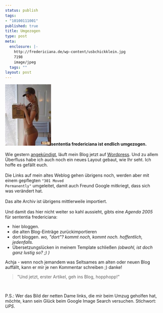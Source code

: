 ```yaml
--- 
status: publish
tags: 
- "10100111001"
published: true
title: Umgezogen
type: post
meta: 
  enclosure: |-
    http://fredericiana.de/wp-content/usbchickklein.jpg
    7198
    image/jpeg
  tags: ""
layout: post
---
```

<img width="150" height="200" border="0" class="alignleft border" src="/media/wp/usbchickklein.jpg" alt="usbchickklein.jpg" /><b>sententia fredericiana ist endlich umgezogen.</b><br /><br />Wie gestern <a href="http://fredericiana.de/archives/184-Umzug.html">angekündigt</a>, läuft mein Blog jetzt auf <a href="http://www.wordpress.org">Wordpress</a>. Und zu allem Überfluss habe ich auch noch ein neues Layout gebaut, wie Ihr seht. Ich hoffe es gefällt euch.<br /><br />Die Links auf mein altes Weblog gehen übrigens noch, werden aber mit einem gepflegten <code>&quot;301 Moved Permanently&quot;</code> umgeleitet, damit auch Freund Google mitkriegt, dass sich was verändert hat.<br /><br />Das alte Archiv ist übrigens mittlerweile importiert.<br /><br />Und damit das hier nicht weiter so kahl aussieht, gibts eine <em>Agenda 2005</em> für sententia fredericiana:
<ul><li>hier bloggen.</li>
	<li>die alten Blog-Einträge zurückimportieren</li>
	<li>dort bloggen. <em>wo, &quot;dort&quot;? kommt noch, kommt noch. hoffentlich, jedenfalls.</em></li>
	<li>Übersetzungslücken in meinem Template schließen <em>(obwohl, ist doch ganz lustig so? ;) )</em></li>
</ul>Achja - wenn noch jemandem was Seltsames am alten oder neuen Blog auffällt, kann er mir je nen Kommentar schreiben ;) danke!<br /><blockquote>&quot;Und jetzt, erster Artikel, geh ins Blog, hopphopp!&quot;</blockquote><br />

P.S.: Wer das Bild der netten Dame links, die mir beim Umzug geholfen hat, möchte, kann sein Glück beim Google Image Search versuchen. Stichwort: <em>UPS</em>.
